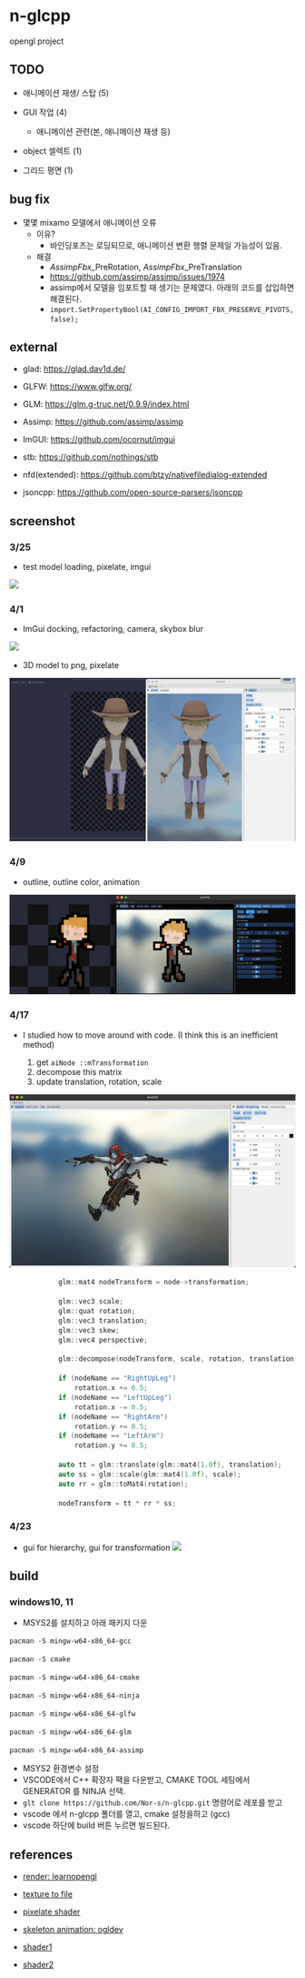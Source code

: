 # **n-glcpp**

opengl project

## TODO

-   애니메이션 재생/ 스탑 (5)

-   GUI 작업 (4)

    -   애니메이션 관련(본, 애니메이션 재생 등)

-   object 셀렉트 (1)

-   그리드 평면 (1)

## bug fix

-   몇몇 mixamo 모델에서 애니메이션 오류
    -   이유?
        -   바인딩포즈는 로딩되므로, 애니메이션 변환 행렬 문제일 가능성이 있음.
    -   해결
        -   $AssimpFbx$\_PreRotation, $AssimpFbx$\_PreTranslation
        -   https://github.com/assimp/assimp/issues/1974
        -   assimp에서 모델을 임포트할 때 생기는 문제였다. 아래의 코드를 삽입하면 해결된다.
        -   `import.SetPropertyBool(AI_CONFIG_IMPORT_FBX_PRESERVE_PIVOTS, false);`

## external

-   glad: https://glad.dav1d.de/

-   GLFW: https://www.glfw.org/

-   GLM: https://glm.g-truc.net/0.9.9/index.html

-   Assimp: https://github.com/assimp/assimp

-   ImGUI: https://github.com/ocornut/imgui

-   stb: https://github.com/nothings/stb

-   nfd(extended): https://github.com/btzy/nativefiledialog-extended

-   jsoncpp: https://github.com/open-source-parsers/jsoncpp

## screenshot

### 3/25

-   test model loading, pixelate, imgui

![](https://github.com/Nor-s/n-glcpp/blob/main/screenshot/Mar-25-2022%2012-58-15.gif?raw=true)

### 4/1

-   ImGui docking, refactoring, camera, skybox blur

![](<https://github.com/Nor-s/n-glcpp/blob/main/screenshot/Animation%20(32).gif?raw=true>)

-   3D model to png, pixelate

![](/screenshot/Apr-01-2022%2014-53-09.gif)

### 4/9

-   outline, outline color, animation

![](/screenshot/Apr-09-2022%2004-14-49.gif)

### 4/17

-   I studied how to move around with code. (I think this is an inefficient method)

    1. get `aiNode ::mTransformation`
    2. decompose this matrix
    3. update translation, rotation, scale

![](/screenshot/Apr_2022-04-17_12-45-38.png)

```cpp
            glm::mat4 nodeTransform = node->transformation;

            glm::vec3 scale;
            glm::quat rotation;
            glm::vec3 translation;
            glm::vec3 skew;
            glm::vec4 perspective;

            glm::decompose(nodeTransform, scale, rotation, translation, skew, perspective);

            if (nodeName == "RightUpLeg")
                rotation.x += 0.5;
            if (nodeName == "LeftUpLeg")
                rotation.x -= 0.5;
            if (nodeName == "RightArm")
                rotation.y += 0.5;
            if (nodeName == "LeftArm")
                rotation.y += 0.5;

            auto tt = glm::translate(glm::mat4(1.0f), translation);
            auto ss = glm::scale(glm::mat4(1.0f), scale);
            auto rr = glm::toMat4(rotation);

            nodeTransform = tt * rr * ss;
```

### 4/23

-   gui for hierarchy, gui for transformation
    ![](/screenshot/anim.gif)

## build

### windows10, 11

-   MSYS2를 설치하고 아래 패키지 다운

```
pacman -S mingw-w64-x86_64-gcc

pacman -S cmake

pacman -S mingw-w64-x86_64-cmake

pacman -S mingw-w64-x86_64-ninja

pacman -S mingw-w64-x86_64-glfw

pacman -S mingw-w64-x86_64-glm

pacman -S mingw-w64-x86_64-assimp
```

-   MSYS2 환경변수 설정
-   VSCODE에서 C++ 확장자 팩을 다운받고, CMAKE TOOL 세팅에서 GENERATOR 를 NINJA 선택.
-   `glt clone https://github.com/Nor-s/n-glcpp.git` 명령어로 레포를 받고
-   vscode 에서 n-glcpp 폴더를 열고, cmake 설정을하고 (gcc)
-   vscode 하단에 build 버튼 누르면 빌드된다.

## references

-   [render: learnopengl](https://learnopengl.com/)

-   [texture to file](https://stackoverflow.com/questions/11863416/read-texture-bytes-with-glreadpixels)
-   [pixelate shader](https://github.com/genekogan/Processing-Shader-Examples/blob/master/TextureShaders/data/pixelate.glsl)

-   [skeleton animation: ogldev](https://ogldev.org/www/tutorial38/tutorial38.html)

-   [shader1](https://lettier.github.io/3d-game-shaders-for-beginners/)
-   [shader2](https://thebookofshaders.com/)
